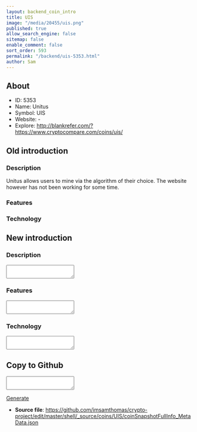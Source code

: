```yaml
---
layout: backend_coin_intro
title: UIS
image: "/media/20455/uis.png"
published: true
allow_search_engine: false
sitemap: false
enable_comment: false
sort_order: 593
permalink: "/backend/uis-5353.html"
author: Sam
---
```


## About

- ID: 5353
- Name: Unitus
- Symbol: UIS
- Website: -
- Explore: http://blankrefer.com/?https://www.cryptocompare.com/coins/uis/


## Old introduction

### Description

<p>Unitus allows users to mine via the algorithm of their choice. The website however has not been working for some time.</p>

### Features


### Technology




## New introduction


### Description
<textarea id="meta_description" name="description"></textarea>

### Features
<textarea id="meta_features" name="features"></textarea>

### Technology
<textarea id="meta_technology" name="technology"></textarea>


## Copy to Github

<textarea id="coinsnapshotfullinfo_metadata"></textarea>

<a href="#gen" onclick="generateMetaDatJson()">Generate</a>

- **Source file**: <a href="https://github.com/imsamthomas/crypto-project/edit/master/shell/_source/coins/UIS/coinSnapshotFullInfo_MetaData.json">https://github.com/imsamthomas/crypto-project/edit/master/shell/_source/coins/UIS/coinSnapshotFullInfo_MetaData.json</a>

